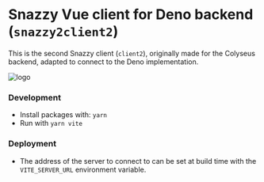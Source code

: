 # Snazzy Vue client for Deno backend (`snazzy2client2`)

This is the second Snazzy client (`client2`), originally made for the Colyseus backend, adapted to connect to the Deno implementation.

![logo](https://i.imgur.com/8wnwx4g.png)

### Development
- Install packages with: `yarn`
- Run with `yarn vite`

### Deployment
- The address of the server to connect to can be set at build time with the `VITE_SERVER_URL` environment variable.